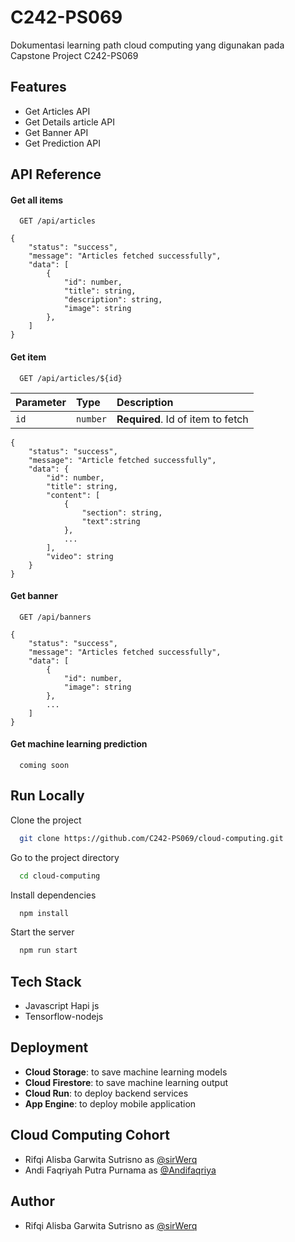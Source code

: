 # C242-PS069

Dokumentasi learning path cloud computing yang digunakan pada Capstone Project C242-PS069

## Features

-   Get Articles API
-   Get Details article API
-   Get Banner API
-   Get Prediction API

## API Reference

#### Get all items

```http
  GET /api/articles
```

```
{
    "status": "success",
    "message": "Articles fetched successfully",
    "data": [
        {
            "id": number,
            "title": string,
            "description": string,
            "image": string
        },
    ]
}
```

#### Get item

```http
  GET /api/articles/${id}
```

| Parameter | Type     | Description                       |
| :-------- | :------- | :-------------------------------- |
| `id`      | `number` | **Required**. Id of item to fetch |

```
{
    "status": "success",
    "message": "Article fetched successfully",
    "data": {
        "id": number,
        "title": string,
        "content": [
            {
                "section": string,
                "text":string
            },
            ...
        ],
        "video": string
    }
}
```

#### Get banner

```http
  GET /api/banners
```

```
{
    "status": "success",
    "message": "Articles fetched successfully",
    "data": [
        {
            "id": number,
            "image": string
        },
        ...
    ]
}
```

#### Get machine learning prediction

```http
  coming soon
```

## Run Locally

Clone the project

```bash
  git clone https://github.com/C242-PS069/cloud-computing.git
```

Go to the project directory

```bash
  cd cloud-computing
```

Install dependencies

```bash
  npm install
```

Start the server

```bash
  npm run start
```

## Tech Stack

-   Javascript Hapi js
-   Tensorflow-nodejs

## Deployment

-   **Cloud Storage**: to save machine learning models
-   **Cloud Firestore**: to save machine learning output
-   **Cloud Run**: to deploy backend services
-   **App Engine**: to deploy mobile application

## Cloud Computing Cohort

-   Rifqi Alisba Garwita Sutrisno as [@sirWerq](https://github.com/sirWerq)
-   Andi Faqriyah Putra Purnama as [@Andifaqriya](https://github.com/Andifaqriya)

## Author

-   Rifqi Alisba Garwita Sutrisno as [@sirWerq](https://github.com/sirWerq)
